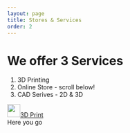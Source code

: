 ```yaml
---
layout: page
title: Stores & Services
order: 2
---
```


# We offer 3 Services
1. 3D Printing
2. Online Store - scroll below!
3. CAD Serives - 2D & 3D

<div class="left">
  <a href="https://www.3dhubs.com/den-haag/hubs/dymensional/3dprint" class="hubs-btn hubs-btn-red"><img src="https://www.3dhubs.com/sites/default/files/logo-heart-white-gradient-30px.png?hubid=31829" width="30px"><span>3D Print</span></a>
<div>


<div class="center">
</div>

<div class="right">
</div>


<div id="my-store-6571045">Here you go</div>
<div>
<script type="text/javascript" src="http://app.ecwid.com/script.js?6571045" charset="utf-8"></script><script type="text/javascript"> xProductBrowser("categoriesPerRow=3","views=grid(3,3) list(10) table(20)","categoryView=grid","searchView=list","id=my-store-6571045");</script>
</div>
